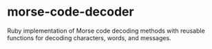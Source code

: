 # morse-code-decoder
Ruby implementation of Morse code decoding methods with reusable functions for decoding characters, words, and messages.

